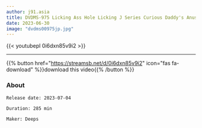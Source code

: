 ```yaml
---
author: j91.asia
title: DVDMS-975 Licking Ass Hole Licking J Series Curious Daddy's Anus Cunnilingus Daddy's Bimbo Daughter On The Way Home From School
date: 2023-06-30
image: "dvdms00975jp.jpg"
---
```



{{< youtubepl 0i6dxn85v9i2 >}}
___

{{% button href="https://streamsb.net/d/0i6dxn85v9i2" icon="fas fa-download" %}}download this video{{% /button %}}
### About

`Release date: 2023-07-04`

`Duration: 285 min`

`Maker:	Deeps`